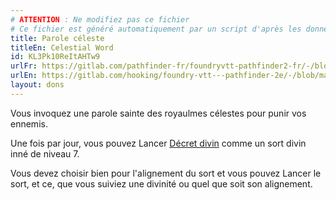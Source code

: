 ```yaml
---
# ATTENTION : Ne modifiez pas ce fichier
# Ce fichier est généré automatiquement par un script d'après les données du module Foundry VTT officiel et de sa traduction
title: Parole céleste
titleEn: Celestial Word
id: KL3Pk10ReItAHTw9
urlFr: https://gitlab.com/pathfinder-fr/foundryvtt-pathfinder2-fr/-/blob/master/data/feats/KL3Pk10ReItAHTw9.htm
urlEn: https://gitlab.com/hooking/foundry-vtt---pathfinder-2e/-/blob/master/packs/data/feats.db/celestial-word.json
layout: dons
---
```

Vous invoquez une parole sainte des royaulmes célestes pour punir vos ennemis.

Une fois par jour, vous pouvez Lancer [Décret divin](../sorts/décret-divin.md) comme un sort divin inné de niveau 7.

Vous devez choisir bien pour l'alignement du sort et vous pouvez Lancer le sort, et ce, que vous suiviez une divinité ou quel que soit son alignement.
